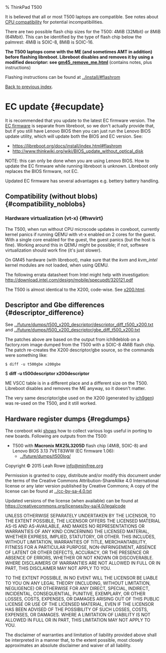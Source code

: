 % ThinkPad T500 

It is believed that all or most T500 laptops are compatible. See notes
about [CPU
compatibility](../install/t500_external.html#cpu_compatibility) for
potential incompatibilities.

There are two possible flash chip sizes for the T500: 4MiB (32Mbit) or
8MiB (64Mbit). This can be identified by the type of flash chip below
the palmrest: 4MiB is SOIC-8, 8MiB is SOIC-16.

**The T500 laptops come with the ME (and sometimes AMT in addition)
before flashing libreboot. Libreboot disables and removes it by using a
modified descriptor: see [gm45\_remove\_me.html](gm45_remove_me.html)**
(contains notes, plus instructions)

Flashing instructions can be found at
[../install/#flashrom](../install/#flashrom)

[Back to previous index](./).

EC update {#ecupdate}
=========

It is recommended that you update to the latest EC firmware version. The
[EC firmware](https://libreboot.org/faq/#firmware-ec) is separate from
libreboot, so we don't actually provide that, but if you still have
Lenovo BIOS then you can just run the Lenovo BIOS update utility, which
will update both the BIOS and EC version. See:

-   <https://libreboot.org/docs/install/index.html#flashrom>
-   <http://www.thinkwiki.org/wiki/BIOS_update_without_optical_disk>

NOTE: this can only be done when you are using Lenovo BIOS. How to
update the EC firmware while running libreboot is unknown. Libreboot
only replaces the BIOS firmware, not EC.

Updated EC firmware has several advantages e.g. bettery battery
handling.

Compatibility (without blobs) {#compatibility_noblobs}
-----------------------------

### Hardware virtualization (vt-x) {#hwvirt}

The T500, when run without CPU microcode updates in coreboot, currently
kernel panics if running QEMU with vt-x enabled on 2 cores for the
guest. With a single core enabled for the guest, the guest panics (but
the host is fine). Working around this in QEMU might be possible; if
not, software virtualization should work fine (it's just slower).

On GM45 hardware (with libreboot), make sure that the *kvm* and
*kvm\_intel* kernel modules are not loaded, when using QEMU.

The following errata datasheet from Intel might help with investigation:
<http://download.intel.com/design/mobile/specupdt/320121.pdf>

The T500 is almost identical to the X200, code-wise. See
[x200.html](x200.html).

Descriptor and Gbe differences {#descriptor_difference}
------------------------------

See
[../future/dumps/t500\_x200\_descriptor/descriptor\_diff\_t500\_x200.txt](../future/dumps/t500_x200_descriptor/descriptor_diff_t500_x200.txt)
and
[../future/dumps/t500\_x200\_descriptor/gbe\_diff\_t500\_x200.txt](../future/dumps/t500_x200_descriptor/gbe_diff_t500_x200.txt)

The patches above are based on the output from ich9deblob on a
factory.rom image dumped from the T500 with a SOIC-8 4MiB flash chip.
The patch re-creates the X200 descriptor/gbe source, so the commands
were something like:

    $ diff -u t500gbe x200gbe
\$ **diff -u t500descriptor x200descriptor**

ME VSCC table is in a different place and a different size on the T500.
Libreboot disables and removes the ME anyway, so it doesn't matter.

The very same descriptor/gbe used on the X200 (generated by
[ich9gen](gm45_remove_me.html#ich9gen)) was re-used on the T500, and it
still worked.

Hardware register dumps {#regdumps}
-----------------------

The coreboot wiki
[shows](http://www.coreboot.org/Motherboard_Porting_Guide) how to
collect various logs useful in porting to new boards. Following are
outputs from the T500:

-   T500 with **Macronix MX25L3205D** flash chip (4MiB, SOIC-8) and
    Lenovo BIOS 3.13 7VET83WW (EC firmware 1.06):
    -   [../future/dumps/t500log/](../future/dumps/t500log/)

Copyright © 2015 Leah Rowe <info@minifree.org>

Permission is granted to copy, distribute and/or modify this document
under the terms of the Creative Commons Attribution-ShareAlike 4.0
International license or any later version published by Creative
Commons; A copy of the license can be found at
[../cc-by-sa-4.0.txt](../cc-by-sa-4.0.txt)

Updated versions of the license (when available) can be found at
<https://creativecommons.org/licenses/by-sa/4.0/legalcode>

UNLESS OTHERWISE SEPARATELY UNDERTAKEN BY THE LICENSOR, TO THE EXTENT
POSSIBLE, THE LICENSOR OFFERS THE LICENSED MATERIAL AS-IS AND
AS-AVAILABLE, AND MAKES NO REPRESENTATIONS OR WARRANTIES OF ANY KIND
CONCERNING THE LICENSED MATERIAL, WHETHER EXPRESS, IMPLIED, STATUTORY,
OR OTHER. THIS INCLUDES, WITHOUT LIMITATION, WARRANTIES OF TITLE,
MERCHANTABILITY, FITNESS FOR A PARTICULAR PURPOSE, NON-INFRINGEMENT,
ABSENCE OF LATENT OR OTHER DEFECTS, ACCURACY, OR THE PRESENCE OR ABSENCE
OF ERRORS, WHETHER OR NOT KNOWN OR DISCOVERABLE. WHERE DISCLAIMERS OF
WARRANTIES ARE NOT ALLOWED IN FULL OR IN PART, THIS DISCLAIMER MAY NOT
APPLY TO YOU.

TO THE EXTENT POSSIBLE, IN NO EVENT WILL THE LICENSOR BE LIABLE TO YOU
ON ANY LEGAL THEORY (INCLUDING, WITHOUT LIMITATION, NEGLIGENCE) OR
OTHERWISE FOR ANY DIRECT, SPECIAL, INDIRECT, INCIDENTAL, CONSEQUENTIAL,
PUNITIVE, EXEMPLARY, OR OTHER LOSSES, COSTS, EXPENSES, OR DAMAGES
ARISING OUT OF THIS PUBLIC LICENSE OR USE OF THE LICENSED MATERIAL, EVEN
IF THE LICENSOR HAS BEEN ADVISED OF THE POSSIBILITY OF SUCH LOSSES,
COSTS, EXPENSES, OR DAMAGES. WHERE A LIMITATION OF LIABILITY IS NOT
ALLOWED IN FULL OR IN PART, THIS LIMITATION MAY NOT APPLY TO YOU.

The disclaimer of warranties and limitation of liability provided above
shall be interpreted in a manner that, to the extent possible, most
closely approximates an absolute disclaimer and waiver of all liability.

